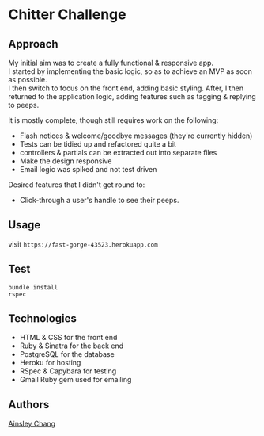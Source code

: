 Chitter Challenge
=================

Approach
-------

My initial aim was to create a fully functional & responsive app.  
I started by implementing the basic logic, so as to achieve an MVP as soon as possible.  
I then switch to focus on the front end, adding basic styling.
After, I then returned to the application logic, adding features such as tagging & replying to peeps.

It is mostly complete, though still requires work on the following:

* Flash notices & welcome/goodbye messages (they're currently hidden)
* Tests can be tidied up and refactored quite a bit
* controllers & partials can be extracted out into separate files
* Make the design responsive
* Email logic was spiked and not test driven

Desired features that I didn't get round to:

* Click-through a user's handle to see their peeps.

Usage
-----
visit `https://fast-gorge-43523.herokuapp.com`

Test
-----
```
bundle install
rspec
```
Technologies
-------

* HTML & CSS for the front end
* Ruby & Sinatra for the back end
* PostgreSQL for the database
* Heroku for hosting
* RSpec & Capybara for testing
* Gmail Ruby gem used for emailing

Authors
------
[Ainsley Chang](https://github.com/ainsleybc)
